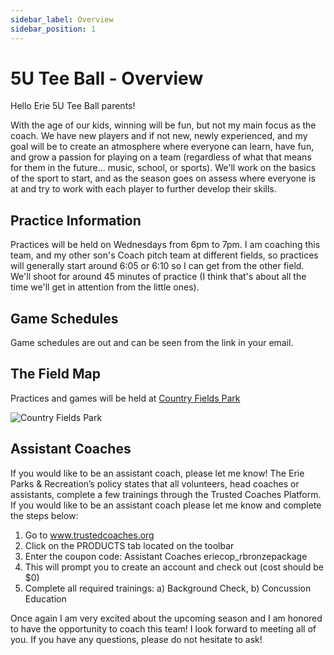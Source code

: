 ```yaml
---
sidebar_label: Overview
sidebar_position: 1
---
```


# 5U Tee Ball - Overview

Hello Erie 5U Tee Ball parents!

With the age of our kids, winning will be fun, but not my main focus as the coach.  We have new players and if not new, newly experienced, and my goal will be to create an atmosphere where everyone can learn, have fun, and grow a passion for playing on a team (regardless of what that means for them in the future... music, school, or sports).  We'll work on the basics of the sport to start, and as the season goes on assess where everyone is at and try to work with each player to further develop their skills.

## Practice Information

Practices will be held on Wednesdays from 6pm to 7pm.  I am coaching this team, and my other son's Coach pitch team at different fields, so practices will generally start around 6:05 or 6:10 so I can get from the other field.  We'll shoot for around 45 minutes of practice (I think that's about all the time we'll get in attention from the little ones).

## Game Schedules

Game schedules are out and can be seen from the link in your email.

## The Field Map

Practices and games will be held at [Country Fields Park](https://www.google.com/maps/place/Country+Fields+Park/@40.0422163,-105.070236,15z/data=!4m5!3m4!1s0x0:0x36eb049402d07899!8m2!3d40.0422163!4d-105.070236)

![Country Fields Park](/img/5u-tee-ball/country-fields-park.png)

## Assistant Coaches

If you would like to be an assistant coach, please let me know! The Erie Parks & Recreation’s policy states that all volunteers, head coaches or assistants, complete a few trainings through the Trusted Coaches Platform. If you would like to be an assistant coach please let me know and complete the steps below:

1. Go to www.trustedcoaches.org
2. Click on the PRODUCTS tab located on the toolbar
3. Enter the coupon code: Assistant Coaches eriecop_rbronzepackage
4. This will prompt you to create an account and check out (cost should be $0)
5. Complete all required trainings: a) Background Check, b) Concussion Education

Once again I am very excited about the upcoming season and I am honored to have the opportunity to coach this team! I look forward to meeting all of you. If you have any questions, please do not hesitate to ask!
